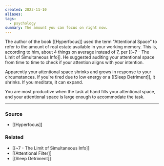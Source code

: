 ```yaml
---
created: 2023-11-10
aliases: 
tags:
  - psychology
summary: The amount you can focus on right now.
---
```

The author of the book [[Hyperfocus]] used the term "Attentional Space" to refer to the amount of real estate available in your working memory. This is, according to him, about 4 things on average instead of 7, per [[~7 - The Limit of Simultaneous Info]]. He suggested auditing your attentional space from time to time to check if your attention aligns with your intention.

Apparently your attentional space shrinks and grows in response to your circumstances. If you're tired due to low energy or a [[Sleep Detriment]], it shrinks. If you meditate, it can expand. 

You are most productive when the task at hand fills your attentional space, and your attentional space is large enough to accommodate the task.

****
### Source
- [[Hyperfocus]]

### Related
- [[~7 - The Limit of Simultaneous Info]]
- [[Attentional Filter]]
- [[Sleep Detriment]]